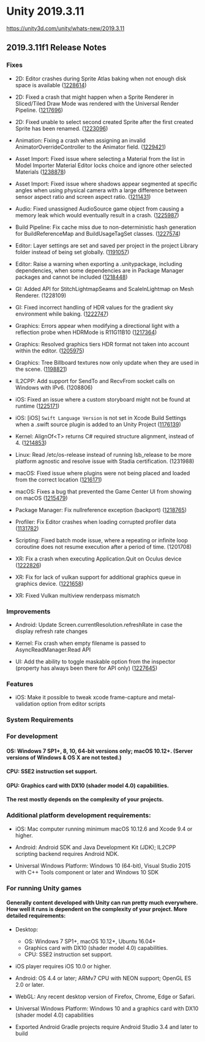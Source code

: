 # Unity 2019.3.11
https://unity3d.com/unity/whats-new/2019.3.11

## 2019.3.11f1 Release Notes


### Fixes
<ul>
<li><p>2D: Editor crashes during Sprite Atlas baking when not enough disk space is available (<a href="https://issuetracker.unity3d.com/issues/editor-crashes-during-sprite-atlas-baking-when-not-enough-disk-space-is-available">1228614</a>)</p></li>
<li><p>2D: Fixed a crash that might happen when a Sprite Renderer in Sliced/Tiled Draw Mode was rendered with the Universal Render Pipeline. (<a href="https://issuetracker.unity3d.com/issues/editor-crashes-in-nvapi-thunk-on-entering-play-mode-when-additional-lights-option-in-the-render-asset-is-enabled">1217696</a>)</p></li>
<li><p>2D: Fixed unable to select second created Sprite after the first created Sprite has been renamed. (<a href="https://issuetracker.unity3d.com/issues/sprite-is-anchored-to-another-sprite-in-sprite-editor-when-sprite-is-created-after-another-sprite-is-created-and-named">1223096</a>)</p></li>
<li><p>Animation: Fixing a crash when assigning an invalid AnimatorOverrideController to the Animator field. (<a href="https://issuetracker.unity3d.com/issues/crash-on-mecanim-createvaluearray-when-setting-animators-controller-to-override-controller-with-no-controller-to-override">1229421</a>)</p></li>
<li><p>Asset Import: Fixed issue where selecting a Material from the list in Model Importer Material Editor locks choice and ignore other selected Materials (<a href="https://issuetracker.unity3d.com/issues/selecting-a-material-from-the-list-in-model-importer-material-editor-locks-choice-and-ignore-other-selected-materials">1238878</a>)</p></li>
<li><p>Asset Import: Fixed issue where shadows appear segmented at specific angles when using physical camera with a large difference between sensor aspect ratio and screen aspect ratio. (<a href="https://issuetracker.unity3d.com/issues/shadows-appear-segmented-in-the-game-view-when-using-link-fov-to-physical-camera">1211431</a>)</p></li>
<li><p>Audio: Fixed unassigned AudioSource game object from causing a memory leak which would eventually result in a crash. (<a href="https://issuetracker.unity3d.com/issues/crash-on-stackallocator-walkallocations-when-theres-a-memory-leak-in-play-mode">1225987</a>)</p></li>
<li><p>Build Pipeline: Fix cache miss due to non-deterministic hash generation for BuildReferenceMap and BuildUsageTagSet classes. (<a href="https://issuetracker.unity3d.com/issues/scriptable-buildpipeline-buildusagetagset-unionwith-order-results-in-non-deterministic-gethash128">1227574</a>)</p></li>
<li><p>Editor: Layer settings are set and saved per project in the project Library folder instead of being set globally. (<a href="https://issuetracker.unity3d.com/issues/layer-dropdown-settings-are-persistent-through-projects">1191057</a>)</p></li>
<li><p>Editor: Raise a warning when exporting a .unitypackage, including dependencies, when some dependencies are in Package Manager packages and cannot be included (<a href="https://issuetracker.unity3d.com/issues/no-warning-is-shown-when-trying-to-export-package-from-the-packages-folder">1218448</a>)</p></li>
<li><p>GI: Added API for StitchLightmapSeams and ScaleInLightmap on Mesh Renderer. (1228109)</p></li>
<li><p>GI: Fixed incorrect handling of HDR values for the gradient sky environment while baking. (<a href="https://issuetracker.unity3d.com/issues/hdr-values-are-not-taken-into-account-when-using-baked-gradient-environment">1222747</a>)</p></li>
<li><p>Graphics: Errors appear when modifying a directional light with a reflection probe when HDRMode is R11G11B10 (<a href="https://issuetracker.unity3d.com/issues/readpixels-errors-appear-when-modifying-a-directional-light-with-a-realtime-reflection-probe">1217364</a>)</p></li>
<li><p>Graphics: Resolved graphics tiers HDR format not taken into account within the editor. (<a href="https://issuetracker.unity3d.com/issues/rendertextureformat-dot-defaulthdr-uses-rgba16f-in-the-editor-even-when-hdr-mode-is-set-differently">1205975</a>)</p></li>
<li><p>Graphics: Tree Billboard textures now only update when they are used in the scene. (<a href="https://issuetracker.unity3d.com/issues/in-profiler-terrain-dot-updatetreebillboardtexture-call-takes-up-performance-even-when-no-billboard-models-in-the-scene-are-present">1198821</a>)</p></li>
<li><p>IL2CPP: Add support for SendTo and RecvFrom socket calls on Windows with IPv6. (1208806)</p></li>
<li><p>iOS: Fixed an issue where a custom storyboard might not be found at runtime (<a href="https://issuetracker.unity3d.com/issues/2018-dot-4-a-grey-screen-fades-in-between-the-storyboard-launch-screen-and-the-first-unity-scene">1225171</a>)</p></li>
<li><p>iOS: [iOS] <code>Swift Language Version</code> is not set in Xcode Build Settings when a .swift source plugin is added to an Unity Project (<a href="https://issuetracker.unity3d.com/issues/ios-swift-language-version-is-not-set-in-xcode-build-settings-when-a-swift-source-plugin-is-added-to-an-unity-project">1176139</a>)</p></li>
<li><p>Kernel: AlignOf&lt;T&gt; returns C# required structure alignment, instead of 4. (<a href="https://issuetracker.unity3d.com/issues/unity-dot-collections-dot-lowlevel-dot-unsafe-dot-unsafeutility-dot-alignof-always-returns-4">1214853</a>)</p></li>
<li><p>Linux: Read /etc/os-release instead of running lsb_release to be more platform agnostic and resolve issue with Stadia certification. (1231988)</p></li>
<li><p>macOS: Fixed issue where plugins were not being placed and loaded from the correct location (<a href="https://issuetracker.unity3d.com/issues/macos-native-plugins-not-detected-or-misplaced-in-builds">1216171</a>)</p></li>
<li><p>macOS: Fixes a bug that prevented the Game Center UI from showing on macOS (<a href="https://issuetracker.unity3d.com/issues/macos-calling-social-dot-showachievementsui-does-nothing-on-macos-standalone">1215479</a>)</p></li>
<li><p>Package Manager: Fix nullreference exception (backport) (<a href="https://issuetracker.unity3d.com/issues/exceptions-when-dragging-window-tabs-next-to-package-manager">1218765</a>)</p></li>
<li><p>Profiler: Fix Editor crashes when loading corrupted profiler data (<a href="https://issuetracker.unity3d.com/issues/editor-crashes-when-loading-profiler-file-with-memcpy-stacktrace">1131782</a>)</p></li>
<li><p>Scripting: Fixed batch mode issue, where a repeating or infinite loop coroutine does not resume execution after a period of time. (1201708)</p></li>
<li><p>XR: Fix a crash when executing Application.Quit on Oculus device (<a href="https://issuetracker.unity3d.com/issues/xr-legacy-sdk-oculus-quest-oculus-go-app-crashes-when-executing-application-dot-quit">1222826</a>)</p></li>
<li><p>XR: Fix for lack of vulkan support for additional graphics queue in graphics device. (<a href="https://issuetracker.unity3d.com/issues/xr-vulkan-graphics-device-lacks-support-for-additional-graphics-queue-when-using-oculus-xr-provider">1221658</a>)</p></li>
<li><p>XR: Fixed Vulkan multiview renderpass mismatch</p></li>
</ul>

### Improvements
<ul>
<li><p>Android: Update Screen.currentResolution.refreshRate in case the display refresh rate changes</p></li>
<li><p>Kernel: Fix crash when empty filename is passed to AsyncReadManager.Read API</p></li>
<li><p>UI: Add the ability to toggle maskable option from the inspector (property has always been there for API only) (<a href="https://issuetracker.unity3d.com/issues/improve-gc-allocation-of-maskablegraphic">1227645</a>)</p></li>
</ul>

### Features
<ul>
<li>iOS: Make it possible to tweak xcode frame-capture and metal-validation option from editor scripts</li>
</ul>

### System Requirements

### For development

#### OS: Windows 7 SP1+, 8, 10, 64-bit versions only; macOS 10.12+. (Server versions of Windows & OS X are not tested.)

#### CPU: SSE2 instruction set support.

#### GPU: Graphics card with DX10 (shader model 4.0) capabilities.

#### The rest mostly depends on the complexity of your projects.

### Additional platform development requirements:
<ul>
<li><p>iOS: Mac computer running minimum macOS 10.12.6 and Xcode 9.4 or higher.</p></li>
<li><p>Android: Android SDK and Java Development Kit (JDK); IL2CPP scripting backend requires Android NDK.</p></li>
<li><p>Universal Windows Platform: Windows 10 (64-bit), Visual Studio 2015 with C++ Tools component or later and Windows 10 SDK</p></li>
</ul>

### For running Unity games

#### Generally content developed with Unity can run pretty much everywhere. How well it runs is dependent on the complexity of your project. More detailed requirements:
<ul>
<li><p>Desktop:</p> 
<ul>
<li>OS: Windows 7 SP1+, macOS 10.12+, Ubuntu 16.04+</li>
<li>Graphics card with DX10 (shader model 4.0) capabilities.</li>
<li>CPU: SSE2 instruction set support.</li>
</ul></li>
<li><p>iOS player requires iOS 10.0 or higher.</p></li>
<li><p>Android: OS 4.4 or later; ARMv7 CPU with NEON support; OpenGL ES 2.0 or later.</p></li>
<li><p>WebGL: Any recent desktop version of Firefox, Chrome, Edge or Safari.</p></li>
<li><p>Universal Windows Platform: Windows 10 and a graphics card with DX10 (shader model 4.0) capabilities</p></li>
<li><p>Exported Android Gradle projects require Android Studio 3.4 and later to build</p></li>
</ul>
